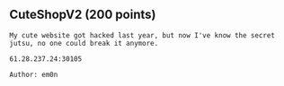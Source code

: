 ## CuteShopV2 (200 points)

```
My cute website got hacked last year, but now I've know the secret jutsu, no one could break it anymore.

61.28.237.24:30105

Author: em0n
```
